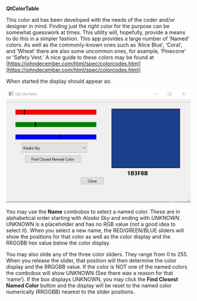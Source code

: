 **QtColorTable**

This color aid has been developed with the needs of the coder and/or designer in mind.  Finding just the right color for the purpose can be somewhat guesswork at times.  This utility will, hopefully, provide a means to do this in a simpler fashion.
This app provides a large number of ‘Named’ colors.   As well as the commonly-known ones such as ‘Alice Blue’, ‘Coral’, and ‘Wheat’ there are also some uncommon ones, for example, ‘Pinecone’ or ‘Safety Vest.’
A nice guide to these colors may be found at [https://johndecember.com/html/spec/colorcodes.html](https://johndecember.com/html/spec/colorcodes.html) 

When started the display should appear as:

![QtColorTable.jpg](./QtColorTable.jpg)

You may use the **Name** combobox to select a named color.  These are in alphabetical order starting with _Alaska Sky_ and ending with _UNKNOWN_.  UNKNOWN is a placeholder and has no RGB value (not a good idea to select it).  When you select a new name, the RED/GREEN/BLUE sliders will show the positions for that color as well as the color display and the RRGGBB hex value below the color display.

You may also slide any of the three color sliders.  They range from 0 to 255.  When you release the slider, that position will then determine the color display and the RRGGBB value.  If the color is NOT one of the named colors the combobox will show UNKNOWN  (See there was a reason for that ‘name’).   If the box displays UNKNOWN, you may click the **Find Closest Named Color** button and the display will be reset to the named color numerically (RRGGBB) nearest to the slider positions.
